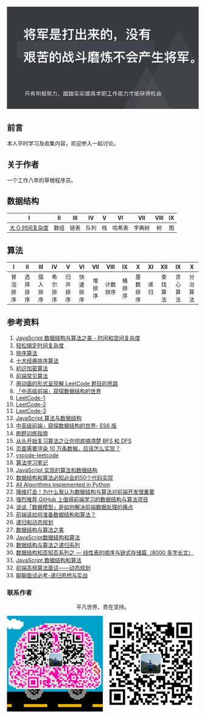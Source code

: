 ![image](./img/timg.jpg)
<br>

## 前言

本人平时学习及收集内容，欢迎参入一起讨论。

## 关于作者

一个工作八年的草根程序员。

## 数据结构

|                                                                     I                                                                     |  II   |  III  |  IV   |   V   |   VI   |  VII   | VIII  |  IX   |
| :---------------------------------------------------------------------------------------------------------------------------------------: | :---: | :---: | :---: | :---: | :----: | :----: | :---: | :---: |
| [大 O 时间复杂度](https://github.com/cs-learning-record/algorithm/blob/master/%E5%A4%A7O%E6%97%B6%E9%97%B4%E5%A4%8D%E6%9D%82%E5%BA%A6.md) | 数组  | 链表  | 队列  |  栈   | 哈希表 | 字典树 |  树   |  图   |

## 算法

|    I     |    II    |   III    |    IV    |    V     |    VI    |  VII   |   VIII   |   IX   |    X     |  XI   |   XII    |    IX    |    X     |
| :------: | :------: | :------: | :------: | :------: | :------: | :----: | :------: | :----: | :------: | :---: | :------: | :------: | :------: |
| 冒泡排序 | 选择排序 | 插入排序 | 希尔排序 | 归并排序 | 快速排序 | 堆排序 | 计数排序 | 桶排序 | 基数排序 | 递归  | 查找算法 | 贪心算法 | 分治算法 | 回溯算法 |

## 参考资料

1. [JavaScript 数据结构与算法之美 - 时间和空间复杂度](https://github.com/biaochenxuying/blog/issues/29)
2. [轻松搞定时间复杂度](https://mp.weixin.qq.com/s/aUDrVMhFUT3LfsHfuBopTw)
3. [排序算法](https://github.com/ftTony/blog/issues/30)
4. [十大经典排序算法](https://github.com/hustcc/JS-Sorting-Algorithm)
5. [初识加密算法](https://mp.weixin.qq.com/s/8iBZ3_CIzw3kWjmPYACDrw)
6. [前端常见算法](https://github.com/ftTony/blog/issues/24)
7. [用动画的形式呈现解 LeetCode 题目的思路](https://github.com/MisterBooo/LeetCodeAnimation)
8. [「中高级前端」窥探数据结构的世界](https://juejin.im/post/5cd1ab3df265da03587c142a)
9. [LeetCode-1](https://github.com/azl397985856/leetcode)
10. [LeetCode-2](https://github.com/xcatliu/leetcode)
11. [LeetCode-3](https://github.com/LiangJunrong/document-library/tree/master/other-library/LeetCode)
12. [JavaScript 算法与数据结构](https://github.com/trekhleb/javascript-algorithms/blob/master/README.zh-CN.md)
13. [中高级前端」窥探数据结构的世界- ES6 版](https://juejin.im/post/5cd1ab3df265da03587c142a)
14. [刷题训练指南](https://github.com/apachecn/awesome-algorithm)
15. [从头开始复习算法之让你彻底搞清楚 BFS 和 DFS](https://mp.weixin.qq.com/s/AAsbpVevRRGEMrT7SdH60Q)
16. [页面需要渲染 10 万条数据，应该怎么实现？](https://www.cnblogs.com/ldld/p/11028179.html)
17. [vscode-leetcode](https://github.com/jdneo/vscode-leetcode)
18. [算法学习笔记](https://github.com/nonstriater/Learn-Algorithms)
19. [JavaScript 实现的算法和数据结构](https://github.com/ConardLi/awesome-coding-js)
20. [数据结构和算法必知必会的50个代码实现](https://github.com/wangzheng0822/algo)
21. [All Algorithms implemented in Python](https://github.com/TheAlgorithms/Python)
22. [降维打击！为什么我认为数据结构与算法对前端开发很重要](https://mp.weixin.qq.com/s/w532W5aVO67MyMeSpkI3uQ)
23. [强烈推荐 GitHub 上值得前端学习的数据结构与算法项目](https://segmentfault.com/a/1190000019842169)
24. [谈谈「数据模型」是如何解决前端数据处理的痛点](https://mp.weixin.qq.com/s/e061ugOvHoQqTe6EYqYHug)
25. [前端该如何准备数据结构和算法？](https://juejin.im/post/5d5b307b5188253da24d3cd1)
26. [递归和动态规划](https://mp.weixin.qq.com/s/GtnJYvvOoyeXH0h3tZZAkA)
27. [数据结构与算法之美](https://time.geekbang.org/column/article/39922)
28. [JavaScript数据结构和算法](https://github.com/careteenL/data-structure_algorithm)
29. [数据结构与算法之递归系列](https://mp.weixin.qq.com/s/yy4LBfr-h5qvvQKncgFIug)
30. [数据结构知否知否系列之 — 线性表的顺序与链式存储篇（8000 多字长文）](https://mp.weixin.qq.com/s/wj8PJT1ZJNvYgpd_Kn8uoA)
31. [JavaScript 数据结构和算法](https://github.com/careteenL/data-structure_algorithm)
32. [前端高频算法面试——动态规划](https://mp.weixin.qq.com/s/po9s6cod7AGGqKsh5ufBjw)
33. [聊聊面试必考-递归思想与实战](https://juejin.im/post/5d85cda3f265da03b638e918)

### 联系作者

<div align="center">
    <p>
        平凡世界，贵在坚持。
    </p>
    <img src="./img/contact.png" />
</div>

